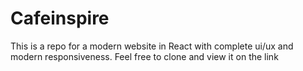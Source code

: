 # Cafeinspire

This is a repo for a modern website in React with complete ui/ux and modern responsiveness.
Feel free to clone and view it on the link
